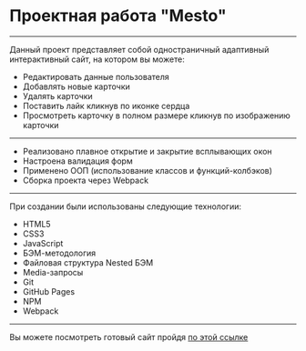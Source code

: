 # Проектная работа "Mesto"
______________________________________
Данный проект представляет собой одностраничный адаптивный интерактивный сайт, на котором вы можете: 
* Редактировать данные пользователя
* Добавлять новые карточки
* Удалять карточки
* Поставить лайк кликнув по иконке сердца
* Просмотреть карточку в полном размере кликнув по изображению карточки 
______________________________________
- Реализовано плавное открытие и закрытие всплывающих окон 
- Настроена валидация форм
- Применено ООП (использование классов и функций-колбэков)
- Сборка проекта через Webpack
______________________________________
При создании были использованы следующие технологии:
* HTML5
* CSS3
* JavaScript
* БЭМ-методология
* Файловая структура Nested БЭМ 
* Media-запросы
* Git
* GitHub Pages
* NPM
* Webpack
______________________________________
Вы можете посмотреть готовый сайт пройдя [по этой ссылке](https://griabrams.github.io/mesto)